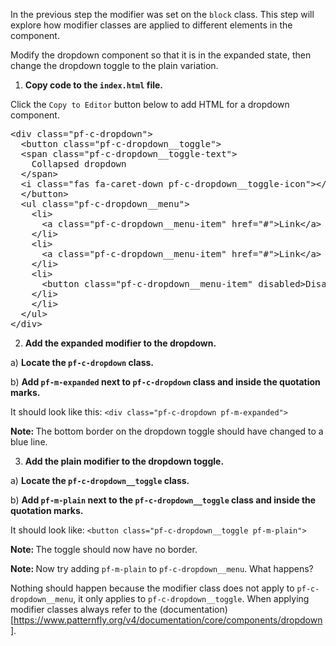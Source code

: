 In the previous step the modifier was set on the `block` class. This step will explore how modifier classes are applied to different elements in the component.

<!-- In this step we will modify the Dropdown component. You can explore the documentation and classes for the Dropdown component at this (link)[https://www.patternfly.org/v4/documentation/core/components/dropdown]. At the bottom of the page, under the "Usage" section table, you will see the documentation for the modifier classes under “class” and the classes they apply to under “applied”. -->

Modify the dropdown component so that it is in the expanded state, then change the dropdown toggle to the plain variation.

1) <strong>Copy code to the `index.html` file.</strong>

Click the `Copy to Editor` button below to add HTML for a dropdown component.

<pre class="file" data-filename="index.html" data-target="replace">
&lt;div class=&quot;pf-c-dropdown&quot;&gt;
  &lt;button class=&quot;pf-c-dropdown__toggle&quot;&gt;
  &lt;span class=&quot;pf-c-dropdown__toggle-text&quot;&gt;
    Collapsed dropdown
  &lt;/span&gt;
  &lt;i class=&quot;fas fa-caret-down pf-c-dropdown__toggle-icon&quot;&gt;&lt;/i&gt;
  &lt;/button&gt;
  &lt;ul class=&quot;pf-c-dropdown__menu&quot;&gt;
    &lt;li&gt;
      &lt;a class=&quot;pf-c-dropdown__menu-item&quot; href=&quot;#&quot;&gt;Link&lt;/a&gt;
    &lt;/li&gt;
    &lt;li&gt;
      &lt;a class=&quot;pf-c-dropdown__menu-item&quot; href=&quot;#&quot;&gt;Link&lt;/a&gt;
    &lt;/li&gt;
    &lt;li&gt;
      &lt;button class=&quot;pf-c-dropdown__menu-item&quot; disabled&gt;Disabled action&lt;/button&gt;
    &lt;/li&gt;
    &lt;/li&gt;
  &lt;/ul&gt;
&lt;/div&gt;
</pre>

2) <strong>Add the expanded modifier to the dropdown.</strong>

a) <strong>Locate the `pf-c-dropdown` class.</strong>

b) <strong>Add `pf-m-expanded` next to `pf-c-dropdown` class and inside the quotation marks.</strong>

It should look like this: `<div class="pf-c-dropdown pf-m-expanded">`

<strong>Note: </strong> The bottom border on the dropdown toggle should have changed to a blue line.

3) <strong>Add the plain modifier to the dropdown toggle.</strong>

a) <strong>Locate the `pf-c-dropdown__toggle` class.</strong>

b) <strong>Add `pf-m-plain` next to the `pf-c-dropdown__toggle` class and inside the quotation marks.</strong>

It should look like: `<button class="pf-c-dropdown__toggle pf-m-plain">`

<strong>Note: </strong> The toggle should now have no border.</strong>

<strong>Note: </strong> Now try adding `pf-m-plain` to `pf-c-dropdown__menu`. What happens? 

Nothing should happen because the modifier class does not apply to `pf-c-dropdown__menu`, it only applies to `pf-c-dropdown__toggle`. When applying modifier classes always refer to the (documentation)[https://www.patternfly.org/v4/documentation/core/components/dropdown].
